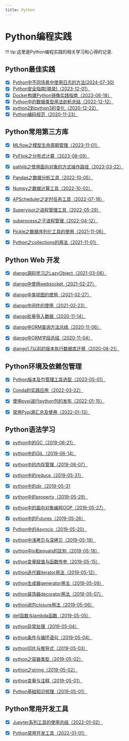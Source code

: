 ```yaml
---
title: Python
---
```


# Python编程实践

!!! tip
    这里是Python编程实践的相关学习和心得的记录.

##  Python最佳实践
- [x] [Python中不同场景中使用日志的方法(2024-07-30)](./pybestpractices/py_logger_usage.md)
- [x] [Python安全指南[摘录]（2023-12-01）](./pybestpractices/py_security_guide.md)
- [x] [Docker构建Python镜像实践指南（2023-06-18）](./pybestpractices/docker_build_python_image.md)
- [x] [Python中的数据类型用法剖析总结（2022-12-12）](./pybestpractices/py_data_struct_summary.md)
- [x] [python2到python3的变化（2020-12-22）](./pybestpractices/py2_py3_update.md)
- [x] [Python编码规范（2020-11-23）](./pybestpractices/coding_standard.md)

## Python常用第三方库
- [x] [MLflow之模型生命周期管理（2023-11-01）](./pylibs/mlflow.md)
- [x] [PyFlink之分布式计算（2023-08-09）](./pylibs/pyflink.md)
- [x] [pathlib之使用面向对象的方式操作路径（2023-03-22）](./pylibs/pathlib.md)
- [x] [Pandas之数据分析工具（2022-10-05）](./pylibs/pandas.md)
- [x] [Numpy之数据计算工具（2022-10-02）](./pylibs/numpy.md)
- [x] [APScheduler之定时任务工具（2022-07-18）](./pylibs/apscheduler.md)
- [x] [Supervisor之进程管理工具（2022-05-29）](./pylibs/supervisor.md)
- [x] [subprocess之子进程管理（2022-04-12）](./pylibs/subprocess.md)
- [x] [Pickle之数据序列化工具的使用（2021-11-06）](./pylibs/pickle.md)
- [x] [Python之collections的用法（2021-11-01）](./pylibs/collections.md)


## Python Web 开发
- [x] [django源码学习之LazyObject（2021-03-06）](./pyweb/django/django_lazyobject_analysis.md)
- [x] [django中使用websocket（2021-02-27）](./pyweb/django/django_websocket_usage.md)
- [x] [django中类视图的使用（2021-02-27）](./pyweb/django/django_class_view_usage.md)
- [x] [django中间件的使用（2021-02-23）](./pyweb/django/django_middleware_usage.md)
- [x] [django批量导入数据（2020-11-14）](./pyweb/django/django_bulk_create.md)
- [x] [django中ORM查询方法总结（2020-11-06）](./pyweb/django/django_orm_query.md)
- [x] [django中ORM字段总结（2020-11-04）](./pyweb/django/django_orm_fields.md)
- [x] [django1.7以前的版本执行数据库迁移（2020-08-21）](./pyweb/django/django_17_db_migrate.md)
    

## Python环境及依赖包管理
- [x] [Python版本及包管理工具选型（2023-05-01）](./pydevtools/env_package_selection.md)
- [x] [Conda的实践应用（2022-03-22）](./pydevtools/conda_usage.md)
- [x] [使用pypi进行python包的发布（2022-01-15）](./pydevtools/pypi_python_pkg_publish.md)
- [x] [常用Pypi源汇总及使用（2022-01-13）](./pydevtools/pypi_source_usage.md)


## Python语法学习
- [x] [python中的GC（2019-06-21）](./pysyntax/24_py_gc.md)
- [x] [python中的GIL（2019-06-14）](./pysyntax/23_py_gil.md)
- [x] [python中的内存管理（2019-06-07）](./pysyntax/22_py_mem_manage.md)
- [x] [python中的reduce（2019-05-31）](./pysyntax/21_py_reduce.md)
- [x] [python中的dir（2019-05-31](./pysyntax/20_py_dir.md)
- [x] [python中的property（2019-05-29）](./pysyntax/19_py_property.md)
- [x] [python中的面向对象编程OOP（2019-05-27）](./pysyntax/18_py_oop.md)
- [x] [python中的Futures（2019-05-26）](./pysyntax/17_py_futures.md)
- [x] [Python中的Asyncio（2019-05-20）](./pysyntax/16_py_asyncio.md)
- [x] [python中浅拷贝与深拷贝（2019-05-19）](./pysyntax/15_py_deep_copy.md)
- [x] [python中is和equals的区别（2019-05-18）](./pysyntax/14_py_is_and_equals.md)
- [x] [python变量赋值与函数传参（2019-05-15）](./pysyntax/13_py_func_params.md)
- [x] [python迭代器iterator用法（2019-05-12）](./pysyntax/12_py_iterator.md)
- [x] [python生成器generator用法（2019-05-09）](./pysyntax/11_py_generator.md)
- [x] [python装饰器decorator用法（2019-05-07）](./pysyntax/10_py_decorator.md)
- [x] [python闭包closure用法（2019-05-06）](./pysyntax/09_py_closure.md)
- [x] [def函数与lambda函数（2019-05-05）](./pysyntax/08_py_def_and_lambda.md)
- [x] [python异常处理（2019-05-04）](./pysyntax/07_py_exception.md)
- [x] [python条件与循环语句（2019-05-04）](./pysyntax/06_py_condition_and_loop.md)
- [x] [python切片与推导式（2019-05-03）](./pysyntax/05_py_slices.md)
- [x] [python之容器类型（2019-05-02）](./pysyntax/04_py_list_tuple_dict.md)
- [x] [python之string（2019-05-02）](./pysyntax/03_py_string.md)
- [x] [python变量与注释（2019-05-01）](./pysyntax/02_py_variable_comment.md)
- [x] [Python基础知识梳理（2019-05-01）](./pysyntax/01_py_basics.md)




## Python常用开发工具

- [x] [Jupyter系列工具的使用总结（2022-01-02）](./pydevtools/jupyter_tool_usage.md)
- [x] [Python常用开发工具（2022-01-01）](./pydevtools/py_dev_tool_selection.md)

